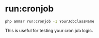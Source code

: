 # run:cronjob

```bash
php ammar run:cronjob -1 YourJobClassName
```

This is useful for testing your cron job logic.
